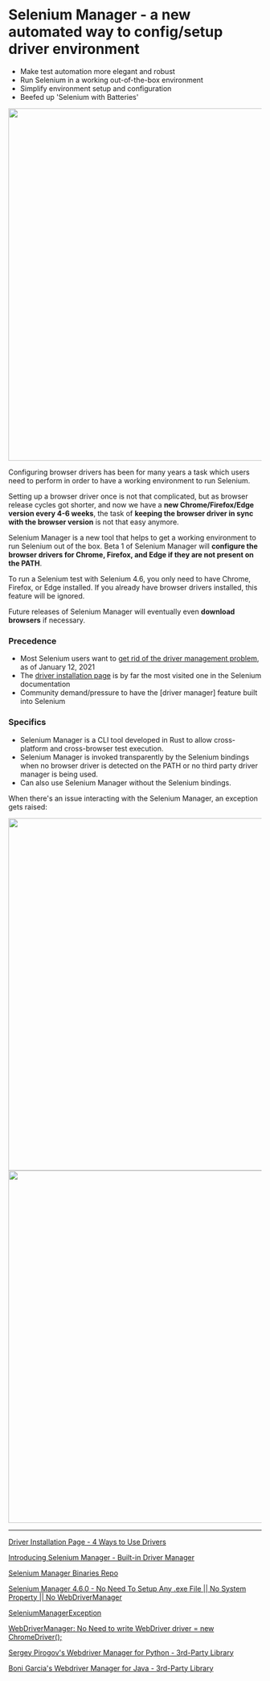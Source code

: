 # Selenium Manager - a new automated way to config/setup driver environment


- Make test automation more elegant and robust
- Run Selenium in a working out-of-the-box environment
- Simplify environment setup and configuration
- Beefed up 'Selenium with Batteries'


<img src="https://user-images.githubusercontent.com/70295997/209493750-4e6a66fe-39f4-40b3-89ba-95f7aff807e6.png" width=700>

Configuring browser drivers has been for many years a task which users need to perform in order to have a working environment to run Selenium.

Setting up a browser driver once is not that complicated, but as browser release cycles got shorter, and now we have a __new Chrome/Firefox/Edge version every 4-6 weeks__, the task of __keeping the browser driver in sync with the browser version__ is not that easy anymore.

Selenium Manager is a new tool that helps to get a working environment to run Selenium out of the box. Beta 1 of Selenium Manager will __configure the browser drivers for Chrome, Firefox, and Edge if they are not present on the PATH__.

To run a Selenium test with Selenium 4.6, you only need to have Chrome, Firefox, or Edge installed. If you already have browser drivers installed, this feature will be ignored.

Future releases of Selenium Manager will eventually even __download browsers__ if necessary.

### Precedence
-  Most Selenium users want to [get rid of the driver management problem](https://www.selenium.dev/blog/2021/selenium-survey-results/), as of January 12, 2021
-  The [driver installation page](https://www.selenium.dev/documentation/webdriver/getting_started/install_drivers/) is by far the most visited one in the Selenium documentation
-  Community demand/pressure to have the [driver manager] feature built into Selenium


### Specifics
- Selenium Manager is a CLI tool developed in Rust to allow cross-platform and cross-browser test execution. 
- Selenium Manager is invoked transparently by the Selenium bindings when no browser driver is detected on the PATH or no third party driver manager is being used.
- Can also use Selenium Manager without the Selenium bindings. 

When there's an issue interacting with the Selenium Manager, an exception gets raised:

<img src="https://user-images.githubusercontent.com/70295997/209497089-2d5d6a0e-018f-44d5-b37b-16e222690326.png" width=700>
<img src="https://user-images.githubusercontent.com/70295997/209497245-06aff584-10c2-4323-857a-4f93185cc892.png" width=700>


---

[Driver Installation Page - 4 Ways to Use Drivers](https://www.selenium.dev/documentation/webdriver/getting_started/install_drivers/)

[Introducing Selenium Manager - Built-in Driver Manager](https://www.selenium.dev/blog/2022/introducing-selenium-manager/)

[Selenium Manager Binaries Repo](https://github.com/SeleniumHQ/selenium/tree/trunk/common/manager)

[Selenium Manager 4.6.0 - No Need To Setup Any .exe File || No System Property || No WebDriverManager](https://youtu.be/M3RyBvUTOpk)

[SeleniumManagerException](https://www.selenium.dev/selenium/docs/api/py/_modules/selenium/common/exceptions.html#SeleniumManagerException)

[WebDriverManager: No Need to write WebDriver driver = new ChromeDriver();](https://youtu.be/kqQd6PlQtcs)

[Sergey Pirogov's Webdriver Manager for Python - 3rd-Party Library](https://pypi.org/project/webdriver-manager/)

[Boni Garcia's Webdriver Manager for Java - 3rd-Party Library](https://bonigarcia.dev/webdrivermanager/)

